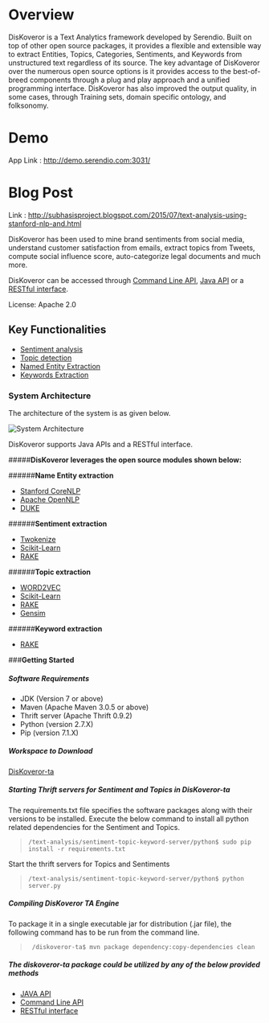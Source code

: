 # **Overview**

DisKoveror is a Text Analytics framework developed by Serendio. Built on top of other open source packages, it provides a flexible and extensible way to extract Entities, Topics, Categories, Sentiments, and Keywords from unstructured text regardless of its source. The key advantage of DisKoveror over the numerous open source options is it provides access to the best-of-breed components through a plug and play approach and a unified programming interface.  DisKoveror has also improved the output quality, in some cases, through Training sets, domain specific ontology, and folksonomy. 

# Demo

App Link : http://demo.serendio.com:3031/

# Blog Post

Link : http://subhasisproject.blogspot.com/2015/07/text-analysis-using-stanford-nlp-and.html


DisKoveror has been used to mine brand sentiments from social media, understand customer satisfaction from emails, extract topics from Tweets, compute social influence score, auto-categorize legal documents and much more. 

DisKoveror can be accessed through [Command Line API](https://github.com/serendio-labs/diskoveror-ta/wiki/Command-Line-API), [Java API](https://github.com/serendio-labs/diskoveror-ta/wiki/JAVA-API) or a [RESTful interface](https://github.com/serendio-labs/diskoveror-ta/wiki/REST-API).

License: Apache 2.0

## **Key Functionalities**

  *  [Sentiment analysis](https://github.com/serendio-labs/diskoveror-ta/wiki/Sentiment-Extraction)
  *  [Topic detection](https://github.com/serendio-labs/diskoveror-ta/wiki/Topic-Detection)
  *  [Named Entity Extraction](https://github.com/serendio-labs/diskoveror-ta/wiki/Name-Entity-Extraction)
  *  [Keywords Extraction](https://github.com/serendio-labs/diskoveror-ta/wiki/Keywords-Extraction)
    
### System Architecture

The architecture of the system is as given below.

![System Architecture](/Diskoveror_architecture.png "System Architecture")

DisKoveror supports Java APIs and a RESTful interface.

#####**DisKoveror leverages the open source modules shown below:**

######**Name Entity extraction**
* [Stanford CoreNLP](http://nlp.stanford.edu/software/corenlp.shtml)
* [Apache OpenNLP](https://opennlp.apache.org/)
* [DUKE](http://code.google.com/p/duke/)

######**Sentiment extraction**
* [Twokenize](http://www.ark.cs.cmu.edu/TweetNLP/)
* [Scikit-Learn](http://scikit-learn.org/stable/)
* [RAKE](https://github.com/aneesha/RAKE)
 
######**Topic extraction**
* [WORD2VEC](https://code.google.com/p/word2vec/)
* [Scikit-Learn](http://scikit-learn.org/stable/)
* [RAKE](http://rake.rubyforge.org/)
* [Gensim](https://radimrehurek.com/gensim/)

######**Keyword extraction**
* [RAKE](http://rake.rubyforge.org/)

###**Getting Started**

##### **Software Requirements**

 * JDK (Version 7 or above)
 * Maven (Apache Maven 3.0.5 or above)
 * Thrift server (Apache Thrift 0.9.2)
 * Python (version 2.7.X)
 * Pip (version 7.1.X)

##### **Workspace to Download**

  [DisKoveror-ta](https://github.com/serendio-labs/diskoveror-ta/archive/master.zip) 

##### **Starting Thrift servers for Sentiment and Topics in DisKoveror-ta**

The requirements.txt file specifies the software packages along with their versions to be installed. Execute the
below command to install all python related dependencies for the Sentiment and Topics.

>     /text-analysis/sentiment-topic-keyword-server/python$ sudo pip install -r requirements.txt

Start the thrift servers for Topics and Sentiments 

>     /text-analysis/sentiment-topic-keyword-server/python$ python server.py

##### **Compiling DisKoveror TA Engine**
To package it in a single executable jar for distribution (.jar file), the following command has to be run from the command line.
>      /diskoveror-ta$ mvn package dependency:copy-dependencies clean

##### **The diskoveror-ta package could be utilized by any of the below provided methods**

* [JAVA API](https://github.com/SubhasisDutta/text-analysis/wiki/JAVA-API)
* [Command Line API](https://github.com/SubhasisDutta/text-analysis/wiki/Command-Line-API)
* [RESTful interface](https://github.com/SubhasisDutta/text-analysis/wiki/REST-API)


